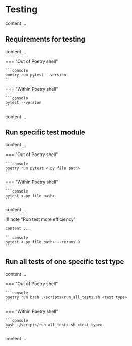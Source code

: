 # Testing

content ...


## Requirements for testing

content ...

=== "Out of Poetry shell"
    
    ```console
    poetry run pytest --version
    ```

=== "Within Poetry shell"
    
    ```console
    pytest --version
    ```

content ...


## Run specific test module

content ...

=== "Out of Poetry shell"
    
    ```console
    poetry run pytest <.py file path>
    ```

=== "Within Poetry shell"
    
    ```console
    pytest <.py file path>
    ```

content ...

!!! note "Run test more efficiency"

    content ...

    ```console
    pytest <.py file path> --reruns 0
    ```

## Run all tests of one specific test type

content ...

=== "Out of Poetry shell"
    
    ```console
    poetry run bash ./scripts/run_all_tests.sh <test type>
    ```

=== "Within Poetry shell"
    
    ```console
    bash ./scripts/run_all_tests.sh <test type>
    ```

content ...
